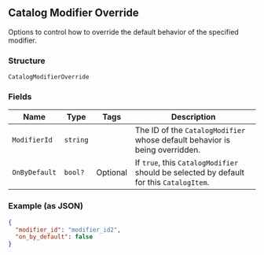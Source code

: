 ## Catalog Modifier Override

Options to control how to override the default behavior of the specified modifier.

### Structure

`CatalogModifierOverride`

### Fields

| Name | Type | Tags | Description |
|  --- | --- | --- | --- |
| `ModifierId` | `string` |  | The ID of the `CatalogModifier` whose default behavior is being overridden. |
| `OnByDefault` | `bool?` | Optional | If `true`, this `CatalogModifier` should be selected by default for this `CatalogItem`. |

### Example (as JSON)

```json
{
  "modifier_id": "modifier_id2",
  "on_by_default": false
}
```

